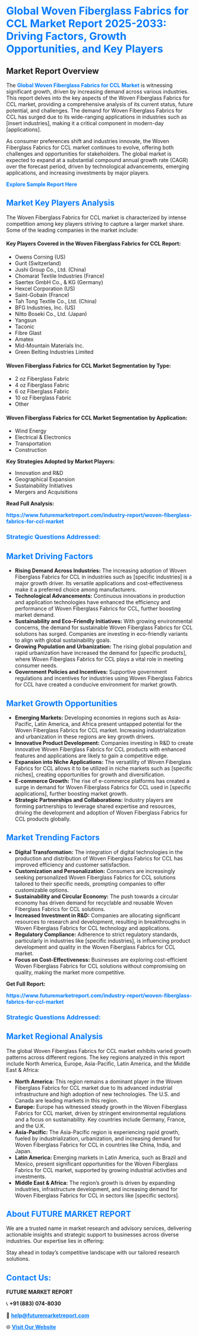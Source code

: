 <h1 style="color: #007BFF;">Global Woven Fiberglass Fabrics for CCL Market Report 2025-2033: Driving Factors, Growth Opportunities, and Key Players</h1>

<section id="overview">
<h2>Market Report Overview</h2>
<p>The <a href="https://www.futuremarketreport.com/industry-report/woven-fiberglass-fabrics-for-ccl-market" style="color: #007BFF; text-decoration: none;"><strong>Global Woven Fiberglass Fabrics for CCL Market</strong></a> is witnessing significant growth, driven by increasing demand across various industries. This report delves into the key aspects of the Woven Fiberglass Fabrics for CCL market, providing a comprehensive analysis of its current status, future potential, and challenges. The demand for Woven Fiberglass Fabrics for CCL has surged due to its wide-ranging applications in industries such as [insert industries], making it a critical component in modern-day [applications].</p>
<p>As consumer preferences shift and industries innovate, the Woven Fiberglass Fabrics for CCL market continues to evolve, offering both challenges and opportunities for stakeholders. The global market is expected to expand at a substantial compound annual growth rate (CAGR) over the forecast period, driven by technological advancements, emerging applications, and increasing investments by major players.</p>
</section>

<section id="overview">
<p><a href="https://www.futuremarketreport.com/request-sample/reportId=35251" style="color: #007BFF; text-decoration: none;"><strong>Explore Sample Report Here</strong></a></p>
</section>

<section id="key-players">
<h2 style="color: #007BFF;">Market Key Players Analysis</h2>
<p>The Woven Fiberglass Fabrics for CCL market is characterized by intense competition among key players striving to capture a larger market share. Some of the leading companies in the market include:</p>
<h4>Key Players Covered in the Woven Fiberglass Fabrics for CCL Report:</h4>
<ul><li>Owens Corning (US)</li><li>Gurit (Switzerland)</li><li>Jushi Group Co., Ltd. (China)</li><li>Chomarat Textile Industries (France)</li><li>Saertex GmbH Co., &amp; KG (Germany)</li><li>Hexcel Corporation (US)</li><li>Saint-Gobain (France)</li><li>Tah Tong Textile Co., Ltd. (China)</li><li>BFG Industries, Inc. (US)</li><li>Nitto Boseki Co., Ltd. (Japan)</li><li>Yangsun</li><li>Taconic</li><li>Fibre Glast</li><li>Amatex</li><li>Mid-Mountain Materials Inc.</li><li>Green Belting Industries Limited</li></ul>
<h4>Woven Fiberglass Fabrics for CCL Market Segmentation by Type:</h4>
<ul><li>2 oz Fiberglass Fabric</li><li>4 oz Fiberglass Fabric</li><li>6 oz Fiberglass Fabric</li><li>10 oz Fiberglass Fabric</li><li>Other</li></ul>

<h4>Woven Fiberglass Fabrics for CCL Market Segmentation by Application:</h4>
<ul><li>Wind Energy</li><li>Electrical &amp; Electronics</li><li>Transportation</li><li>Construction</li></ul>
<p><strong>Key Strategies Adopted by Market Players:</strong></p>
<ul>
<li>Innovation and R&D</li>
<li>Geographical Expansion</li>
<li>Sustainability Initiatives</li>
<li>Mergers and Acquisitions</li>
</ul>
</section>

<section>
<p><strong>Read Full Analysis: </strong></p><a href="https://www.futuremarketreport.com/industry-report/woven-fiberglass-fabrics-for-ccl-market" style="color: #007BFF; text-decoration: none;"><strong>https://www.futuremarketreport.com/industry-report/woven-fiberglass-fabrics-for-ccl-market</strong></a>
<h3 style="color: #007BFF;">Strategic Questions Addressed:</h3>
</section>

<section id="driving-factors">
<h2 style="color: #007BFF;">Market Driving Factors</h2>
<ul>
<li><strong>Rising Demand Across Industries:</strong> The increasing adoption of Woven Fiberglass Fabrics for CCL in industries such as [specific industries] is a major growth driver. Its versatile applications and cost-effectiveness make it a preferred choice among manufacturers.</li>
<li><strong>Technological Advancements:</strong> Continuous innovations in production and application technologies have enhanced the efficiency and performance of Woven Fiberglass Fabrics for CCL, further boosting market demand.</li>
<li><strong>Sustainability and Eco-Friendly Initiatives:</strong> With growing environmental concerns, the demand for sustainable Woven Fiberglass Fabrics for CCL solutions has surged. Companies are investing in eco-friendly variants to align with global sustainability goals.</li>
<li><strong>Growing Population and Urbanization:</strong> The rising global population and rapid urbanization have increased the demand for [specific products], where Woven Fiberglass Fabrics for CCL plays a vital role in meeting consumer needs.</li>
<li><strong>Government Policies and Incentives:</strong> Supportive government regulations and incentives for industries using Woven Fiberglass Fabrics for CCL have created a conducive environment for market growth.</li>
</ul>
</section>

<section id="growth-opportunities">
<h2 style="color: #007BFF;">Market Growth Opportunities</h2>
<ul>
<li><strong>Emerging Markets:</strong> Developing economies in regions such as Asia-Pacific, Latin America, and Africa present untapped potential for the Woven Fiberglass Fabrics for CCL market. Increasing industrialization and urbanization in these regions are key growth drivers.</li>
<li><strong>Innovative Product Development:</strong> Companies investing in R&D to create innovative Woven Fiberglass Fabrics for CCL products with enhanced features and applications are likely to gain a competitive edge.</li>
<li><strong>Expansion into Niche Applications:</strong> The versatility of Woven Fiberglass Fabrics for CCL allows it to be utilized in niche markets such as [specific niches], creating opportunities for growth and diversification.</li>
<li><strong>E-commerce Growth:</strong> The rise of e-commerce platforms has created a surge in demand for Woven Fiberglass Fabrics for CCL used in [specific applications], further boosting market growth.</li>
<li><strong>Strategic Partnerships and Collaborations:</strong> Industry players are forming partnerships to leverage shared expertise and resources, driving the development and adoption of Woven Fiberglass Fabrics for CCL products globally.</li>
</ul>
</section>

<section id="trending-factors">
<h2 style="color: #007BFF;">Market Trending Factors</h2>
<ul>
<li><strong>Digital Transformation:</strong> The integration of digital technologies in the production and distribution of Woven Fiberglass Fabrics for CCL has improved efficiency and customer satisfaction.</li>
<li><strong>Customization and Personalization:</strong> Consumers are increasingly seeking personalized Woven Fiberglass Fabrics for CCL solutions tailored to their specific needs, prompting companies to offer customizable options.</li>
<li><strong>Sustainability and Circular Economy:</strong> The push towards a circular economy has driven demand for recyclable and reusable Woven Fiberglass Fabrics for CCL solutions.</li>
<li><strong>Increased Investment in R&D:</strong> Companies are allocating significant resources to research and development, resulting in breakthroughs in Woven Fiberglass Fabrics for CCL technology and applications.</li>
<li><strong>Regulatory Compliance:</strong> Adherence to strict regulatory standards, particularly in industries like [specific industries], is influencing product development and quality in the Woven Fiberglass Fabrics for CCL market.</li>
<li><strong>Focus on Cost-Effectiveness:</strong> Businesses are exploring cost-efficient Woven Fiberglass Fabrics for CCL solutions without compromising on quality, making the market more competitive.</li>
</ul>
</section>

<section>
<p><strong>Get Full Report: </strong></p><a href="https://www.futuremarketreport.com/industry-report/woven-fiberglass-fabrics-for-ccl-market" style="color: #007BFF; text-decoration: none;"><strong>https://www.futuremarketreport.com/industry-report/woven-fiberglass-fabrics-for-ccl-market</strong></a>
<h3 style="color: #007BFF;">Strategic Questions Addressed:</h3>
</section>


<section id="regional-analysis">
<h2 style="color: #007BFF;">Market Regional Analysis</h2>
<p>The global Woven Fiberglass Fabrics for CCL market exhibits varied growth patterns across different regions. The key regions analyzed in this report include North America, Europe, Asia-Pacific, Latin America, and the Middle East & Africa:</p>
<ul>
<li><strong>North America:</strong> This region remains a dominant player in the Woven Fiberglass Fabrics for CCL market due to its advanced industrial infrastructure and high adoption of new technologies. The U.S. and Canada are leading markets in this region.</li>
<li><strong>Europe:</strong> Europe has witnessed steady growth in the Woven Fiberglass Fabrics for CCL market, driven by stringent environmental regulations and a focus on sustainability. Key countries include Germany, France, and the U.K.</li>
<li><strong>Asia-Pacific:</strong> The Asia-Pacific region is experiencing rapid growth, fueled by industrialization, urbanization, and increasing demand for Woven Fiberglass Fabrics for CCL in countries like China, India, and Japan.</li>
<li><strong>Latin America:</strong> Emerging markets in Latin America, such as Brazil and Mexico, present significant opportunities for the Woven Fiberglass Fabrics for CCL market, supported by growing industrial activities and investments.</li>
<li><strong>Middle East & Africa:</strong> The region’s growth is driven by expanding industries, infrastructure development, and increasing demand for Woven Fiberglass Fabrics for CCL in sectors like [specific sectors].</li>
</ul>
</section>

<footer>
<h2 style="color: #007BFF;">About FUTURE MARKET REPORT</h2>
<p>We are a trusted name in market research and advisory services, delivering actionable insights and strategic support to businesses across diverse industries. Our expertise lies in offering:</p>

<p>Stay ahead in today’s competitive landscape with our tailored research solutions.</p>

<h2 style="color: #007BFF;">Contact Us:</h2>
<p><strong>FUTURE MARKET REPORT</strong></p>
<p>📞 <strong>+91 (883) 074-8030</strong></p>
<p>📧 <strong><a href="mailto:help@futuremarketreport.com" style="color: #007BFF;">help@futuremarketreport.com</a></strong></p>
<p>🌐 <strong><a href="https://www.futuremarketreport.com/" style="color: #007BFF;">Visit Our Website</a></strong></p>
</footer>